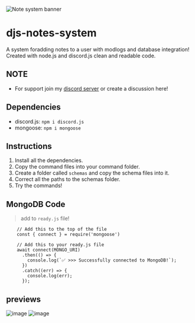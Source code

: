 ![Note system banner](https://user-images.githubusercontent.com/91988772/195692459-a0b451c4-6260-447e-bb32-56607733d5e7.png)

# djs-notes-system
A system foradding notes to a user with modlogs and database integration! Created with node.js and discord.js clean and readable code.

## NOTE
- For support join my [discord server](https://discord.gg/FMm7Rh8V) or create a discussion here!

## Dependencies
- discord.js: `npm i discord.js`
- mongoose: `npm i mongoose`

## Instructions
1. Install all the dependencies.
2. Copy the command files into your command folder.
3. Create a folder called `schemas` and copy the schema files into it.
4. Correct all the paths to the schemas folder.
5. Try the commands!

## MongoDB Code
> add to `ready.js` file!
```
    // Add this to the top of the file
    const { connect } = require('mongoose')
    
    // Add this to your ready.js file
    await connect(MONGO_URI)
      .then(() => {
        console.log(`✅ >>> Successfully connected to MongoDB!`);
      })
      .catch((err) => {
        console.log(err);
      });
```

## previews

![image](https://user-images.githubusercontent.com/91988772/195692693-3c5eb5bd-60f9-4e17-a8bc-0d406ad97436.png)
![image](https://user-images.githubusercontent.com/91988772/195693063-97655315-0c77-4a53-a95d-151ffc75c9d9.png)
